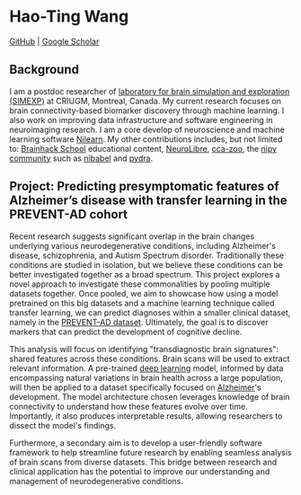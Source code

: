 # Hao-Ting Wang

[GitHub](https://github.com/htwangtw) | 
[Google Scholar](https://scholar.google.com/citations?hl=en&user=FrlzI8IAAAAJ)

## Background

I am a postdoc researcher of [laboratory for brain simulation and exploration (SIMEXP)](https://github.com/SIMEXP) at CRIUGM, Montreal, Canada. 
My current research focuses on brain connectivity-based biomarker discovery through machine learning. 
I also work on improving data infrastructure and software engineering in neuroimaging research. 
I am a core develop of neuroscience and machine learning software [Nilearn](https://github.com/nilearn/nilearn).
My other contributions includes, but not limited to: [Brainhack School](https://school-brainhack.github.io/) educational content, [NeuroLibre](https://github.com/neurolibre/full-stack-server), [cca-zoo](https://github.com/jameschapman19/cca_zoo/), the [nipy community](https://github.com/nipy) such as [nibabel](https://github.com/nipy/nibabel) and [pydra](https://github.com/nipype/pydra). 

## Project: Predicting presymptomatic features of Alzheimer’s disease with transfer learning in the PREVENT-AD cohort

Recent research suggests significant overlap in the brain changes underlying various neurodegenerative conditions, including Alzheimer's disease, schizophrenia, and Autism Spectrum disorder. 
Traditionally these conditions are studied in isolation, but we believe these conditions can be better investigated together as a broad spectrum. 
This project explores a novel approach to investigate these commonalities by pooling multiple datasets together. 
Once pooled, we aim to showcase how using a model pretrained on  this big datasets and a machine learning technique called transfer learning, we can predict diagnoses within a smaller clinical dataset, namely in the [PREVENT-AD dataset](./prevent-ad.md).
Ultimately, the goal is to discover markers that can predict the development of cognitive decline.

This analysis will focus on identifying "transdiagnostic brain signatures": 
shared features across these conditions. 
Brain scans will be used to extract relevant information. 
A pre-trained [deep learning](./deep-learning.md) model, informed by data encompassing natural variations in brain health across a large population, 
will then be applied to a dataset specifically focused on [Alzheimer](./alzheimers.md)'s development. 
The model architecture chosen leverages knowledge of brain connectivity to understand how these features evolve over time. 
Importantly, it also produces interpretable results, allowing researchers to dissect the model's findings. 

Furthermore, a secondary aim is to develop a user-friendly software framework to help  streamline future research by enabling seamless analysis of brain scans from diverse datasets. 
This bridge between research and clinical application has the potential to improve our understanding and management of neurodegenerative conditions.


<!-- 
A short paragraph describing your project.

Add links to the relevant shared pages where appropriate, like:
[deep learning](./deep-learning.md)

and to refer to a specific section:
[software](./deep-learning.md/#software-and-tools)

If you want to refer to a heading in the same document, just do:
[In my previous experience](#background) -->
